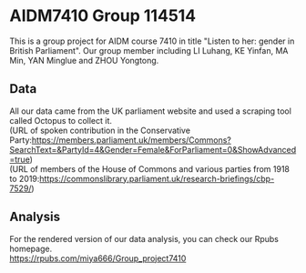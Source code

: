 # AIDM7410 Group 114514
This is a group project for AIDM course 7410 in title "Listen to her: gender in British Parliament". Our group member including LI Luhang, KE Yinfan, MA Min, YAN Minglue and ZHOU Yongtong.

## Data
All our data came from the UK parliament website and used a scraping tool called Octopus to collect it.  
(URL of spoken contribution in the Conservative Party:https://members.parliament.uk/members/Commons?SearchText=&PartyId=4&Gender=Female&ForParliament=0&ShowAdvanced=true)  
(URL of members of the House of Commons and various parties from 1918 to 2019:https://commonslibrary.parliament.uk/research-briefings/cbp-7529/)

## Analysis
For the rendered version of our data analysis, you can check our Rpubs homepage.  
https://rpubs.com/miya666/Group_project7410


